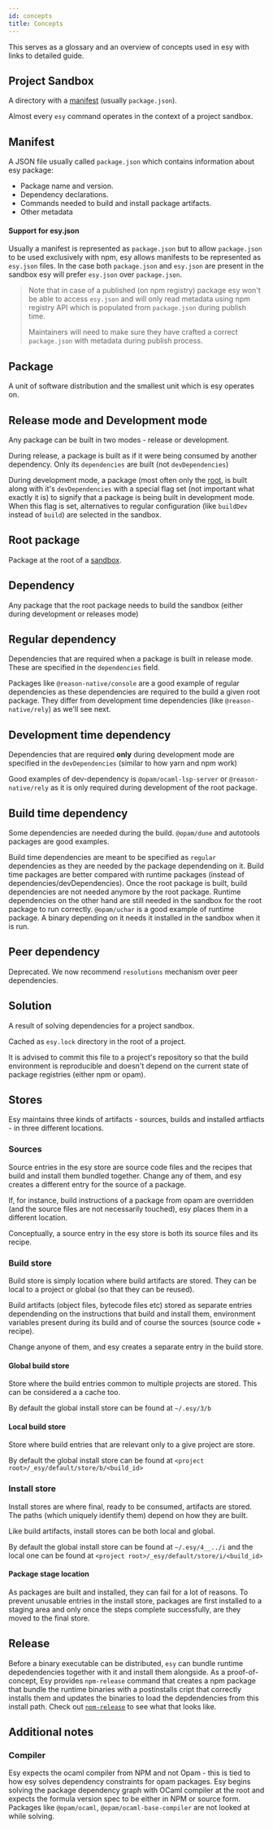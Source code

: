 ```yaml
---
id: concepts
title: Concepts
---
```


This serves as a glossary and an overview of concepts used in esy with links to
detailed guide.

## Project Sandbox

A directory with a [manifest](#manifest) (usually `package.json`).

Almost every `esy` command operates in the context of a project sandbox.

## Manifest

A JSON file usually called `package.json` which contains information about esy
package:

- Package name and version.
- Dependency declarations.
- Commands needed to build and install package artifacts.
- Other metadata

#### Support for esy.json

Usually a manifest is represented as `package.json` but to allow `package.json`
to be used exclusively with npm, esy allows manifests to be represented as
`esy.json` files. In the case both `package.json` and `esy.json` are present in
the sandbox esy will prefer `esy.json` over `package.json`.

> Note that in case of a published (on npm registry) package esy won't be able
> to access `esy.json` and will only read metadata using npm registry API which
> is populated from `package.json` during publish time.
>
> Maintainers will need to make sure they have crafted a correct `package.json`
> with metadata during publish process.

## Package

A unit of software distribution and the smallest unit which is esy operates on.

## Release mode and Development mode

Any package can be built in two modes - release or development.

During release, a package is built as if it were being consumed by another dependency. Only its `dependencies` are built (not `devDependencies`)

During development mode, a package (most often only the [root](#root-package), is built along with it's `devDependencies` with a special flag set (not important what exactly it is) to signify that a package is being built in development mode. When this flag is set, alternatives to regular configuration (like `buildDev` instead of `build`) are selected in the sandbox.

## Root package

Package at the root of a [sandbox](#sandbox).

## Dependency

Any package that the root package needs to build the sandbox (either during development or releases mode)

## Regular dependency
Dependencies that are required when a package is built in release mode. These are specified in the `dependencies` field.

Packages like `@reason-native/console` are a good example of regular dependencies as these dependencies are required to the build a given root package. They differ from development time dependencies (like `@reason-native/rely`) as we'll see next.


## Development time dependency
Dependencies that are required **only** during development mode are specified in the `devDependencies` (similar to how yarn and npm work)

Good examples of dev-dependency is `@opam/ocaml-lsp-server` or `@reason-native/rely` as it is only required during development of the root package.

## Build time dependency
Some dependencies are needed during the build. `@opam/dune` and autotools packages are good examples.

Build time dependencies are meant to be specified as `regular` dependencies as they are needed by the package dependending on it. Build time packages are better compared with runtime packages (instead of dependencies/devDependencies). Once the root package is built, build dependencies are not needed anymore by the root package. Runtime dependencies on the other hand are still needed in the sandbox for the root package to run correctly. `@opam/uchar` is a good example of runtime package. A binary depending on it needs it installed in the sandbox when it is run.

## Peer dependency
Deprecated. We now recommend `resolutions` mechanism over peer dependencies.

## Solution

A result of solving dependencies for a project sandbox.

Cached as `esy.lock` directory in the root of a project.

It is advised to commit this file to a project's repository so that the build
environment is reproducible and doesn't depend on the current state of package
registries (either npm or opam).

## Stores 

Esy maintains three kinds of artifacts - sources, builds and installed artfiacts - in three different locations.

### Sources

Source entries in the esy store are source code files and the recipes that build and install them bundled together. Change any of them, and esy creates a different entry for the source of a package.

If, for instance, build instructions of a package from opam are overridden (and the source files are not necessarily touched), esy places them in a different location.

Conceptually, a source entry in the esy store is both its source files and its recipe.

### Build store

Build store is simply location where build artifacts are stored. They can be local to a project or global (so that they can be reused).

Build artifacts (object files, bytecode files etc) stored as separate entries dependending on the instructions that build and install them, environment variables present during its build and of course the sources (source code + recipe).

Change anyone of them, and esy creates a separate entry in the build store.

#### Global build store

Store where the build entries common to multiple projects are stored. This can be considered a a cache too.

By default the global install store can be found at `~/.esy/3/b`

#### Local build store

Store where build entries that are relevant only to a give project are store.

By default the global install store can be found at `<project root>/_esy/default/store/b/<build_id>`

### Install store

Install stores are where final, ready to be consumed, artifacts are stored. The paths (which uniquely identify them) depend on how they are built.

Like build artifacts, install stores can be both local and global.

By default the global install store can be found at `~/.esy/4__../i` and the local one can be found at `<project root>/_esy/default/store/i/<build_id>`

#### Package stage location

As packages are built and installed, they can fail for a lot of reasons. To prevent unusable entries in the install store, packages are first installed to a staging area and only once the steps complete successfully, are they moved to the final store.

## Release

Before a binary executable can be distributed, `esy` can bundle runtime depedendencies together with it and install them alongside. As a proof-of-concept, Esy provides `npm-release` command that creates a npm package that bundle the runtime binaries with a postinstalls cript that correctly installs them and updates the binaries to load the depdendencies from this install path. Check out [`npm-release`](./commands.md#esy-npm-release) to see what that looks like.

## Additional notes

### Compiler

Esy expects the ocaml compiler from NPM and not Opam - this is tied to how esy solves dependency constraints for opam packages. Esy begins solving the package dependency graph with OCaml compiler at the root and expects the formula version spec to be either in NPM or source form. Packages like `@opam/ocaml`, `@opam/ocaml-base-compiler` are not looked at while solving.

